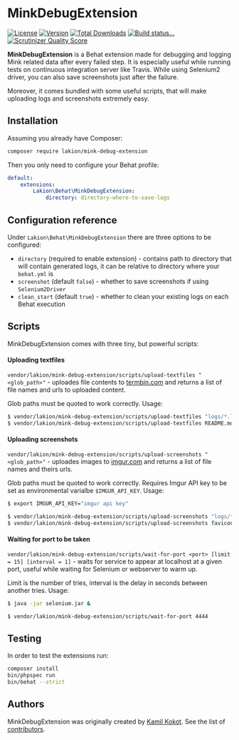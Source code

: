 MinkDebugExtension
==================

[![License](https://img.shields.io/packagist/l/lakion/mink-debug-extension.svg)](https://packagist.org/packages/lakion/mink-debug-extension)
[![Version](https://img.shields.io/packagist/v/lakion/mink-debug-extension.svg)](https://packagist.org/packages/lakion/mink-debug-extension)
[![Total Downloads](https://img.shields.io/packagist/dt/lakion/mink-debug-extension.svg)](https://packagist.org/packages/lakion/mink-debug-extension)
[![Build status...](https://img.shields.io/travis/Lakion/MinkDebugExtension/master.svg)](http://travis-ci.org/Lakion/MinkDebugExtension)
[![Scrutinizer Quality Score](https://img.shields.io/scrutinizer/g/Lakion/MinkDebugExtension.svg)](https://scrutinizer-ci.com/g/Lakion/MinkDebugExtension/)

**MinkDebugExtension** is a Behat extension made for debugging and logging Mink related data after every failed step. 
It is especially useful while running tests on continuous integration server like Travis.
While using Selenium2 driver, you can also save screenshots just after the failure.

Moreover, it comes bundled with some useful scripts, that will make uploading logs and screenshots extremely easy.

Installation
------------

Assuming you already have Composer:

```bash
composer require lakion/mink-debug-extension
```

Then you only need to configure your Behat profile:

```yml
default:
    extensions:
        Lakion\Behat\MinkDebugExtension:
            directory: directory-where-to-save-logs
```

Configuration reference
-----------------------

Under `Lakion\Behat\MinkDebugExtension` there are three options to be configured:

  - `directory` (required to enable extension) - contains path to directory that will contain generated logs, it can be relative to directory where your `behat.yml` is
  - `screenshot` (default `false`) - whether to save screenshots if using `Selenium2Driver`
  - `clean_start` (default `true`) - whether to clean your existing logs on each Behat execution
  
Scripts
-------

MinkDebugExtension comes with three tiny, but powerful scripts:

#### Uploading textfiles

`vendor/lakion/mink-debug-extension/scripts/upload-textfiles "<glob_path>"` - uploades file contents to [termbin.com](http://termbin.com) and returns a list of file names and urls to uploaded content. 

Glob paths must be quoted to work correctly. Usage:
  
```bash
$ vendor/lakion/mink-debug-extension/scripts/upload-textfiles "logs/*.log"
$ vendor/lakion/mink-debug-extension/scripts/upload-textfiles README.md
```

#### Uploading screenshots
  
`vendor/lakion/mink-debug-extension/scripts/upload-screenshots "<glob_path>"` - uploades images to [imgur.com](http://imgur.com) and returns a list of file names and theirs urls. 

Glob paths must be quoted to work correctly. Requires Imgur API key to be set as environmental varialbe `$IMGUR_API_KEY`. Usage:

```bash
$ export IMGUR_API_KEY="imgur api key"

$ vendor/lakion/mink-debug-extension/scripts/upload-screenshots "logs/*.png"
$ vendor/lakion/mink-debug-extension/scripts/upload-screenshots favicon.ico
```

#### Waiting for port to be taken

`vendor/lakion/mink-debug-extension/scripts/wait-for-port <port> [limit = 15] [interval = 1]` - waits for service to appear at localhost at a given port, useful while waiting for Selenium or webserver to warm up.

Limit is the number of tries, interval is the delay in seconds between another tries. Usage:

```bash
$ java -jar selenium.jar &

$ vendor/lakion/mink-debug-extension/scripts/wait-for-port 4444
```
  
Testing
-------

In order to test the extensions run:

```bash
composer install
bin/phpspec run
bin/behat --strict
```

Authors
-------

MinkDebugExtension was originally created by [Kamil Kokot](http://kamil.kokot.me).
See the list of [contributors](https://github.com/Lakion/MinkDebugExtension/contributors).

